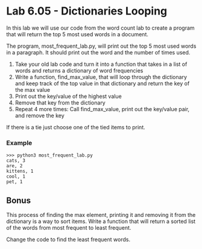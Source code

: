 # Lab 6.05 - Dictionaries Looping

In this lab we will use our code from the word count lab to create a program that will return the top 5 most used words in a document. 

The program, most_frequent_lab.py, will print out the top 5 most used words in a paragraph. It should print out the word and the number of times used. 

1. Take your old lab code and turn it into a function that takes in a list of words and returns a dictionary of word frequencies
2. Write a function, find_max_value, that will loop through the dictionary and keep track of the top value in that dictionary and return the key of the max value 
3. Print out the key/value of the highest value 
4. Remove that key from the dictionary 
5. Repeat 4 more times: Call find_max_value, print out the key/value pair, and remove the key

If there is a tie just choose one of the tied items to print. 

### Example

```
>>> python3 most_frequent_lab.py
cats, 3
are, 2
kittens, 1
cool, 1
pet, 1
```

## Bonus
This process of finding the max element, printing it and removing it from the dictionary is a way to sort items. Write a function that will return a sorted list of the words from most frequent to least frequent. 

Change the code to find the least frequent words. 